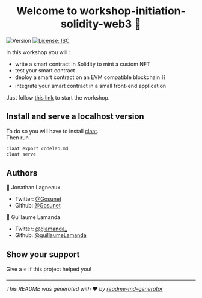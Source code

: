 <h1 align="center">Welcome to workshop-initiation-solidity-web3 👋</h1>
<p>
  <img alt="Version" src="https://img.shields.io/badge/version-1.0.0-blue.svg?cacheSeconds=2592000" />
  <a href="#" target="_blank">
    <img alt="License: ISC" src="https://img.shields.io/badge/License-ISC-yellow.svg" />
  </a>
  <a href="https://twitter.com/Gosunet" target="_blank">

  </a>
</p>

In this workshop you will :
  - write a smart contract in Solidity to mint a custom NFT
  - test your smart contract
  - deploy a smart contract on an EVM compatible blockchain ⛓
  - integrate your smart contract in a small front-end application

Just follow [this link]() to start the workshop.


## Install and serve a localhost version
To do so you will have to install [claat](https://pkg.go.dev/github.com/googlecodelabs/tools/claat#section-readme).  
Then run 

```sh
claat export codelab.md
claat serve
```

## Authors

👤 Jonathan Lagneaux
* Twitter: [@Gosunet](https://twitter.com/Gosunet)
* Github: [@Gosunet](https://github.com/Gosunet)

👤 Guillaume Lamanda
* Twitter: [@glamanda_](https://twitter.com/glamanda_)
* Github: [@guillaumeLamanda](https://github.com/guillaumeLamanda)

## Show your support

Give a ⭐️ if this project helped you!

***
_This README was generated with ❤️ by [readme-md-generator](https://github.com/kefranabg/readme-md-generator)_